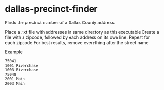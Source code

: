 # dallas-precinct-finder
Finds the precinct number of a Dallas County address.

Place a .txt file with addresses in same directory as this executable
Create a file with a zipcode, followed by each address on its own line. Repeat for each zipcode
For best results, remove everything after the street name

Example:
```sh
75041
1001 Riverchase
1003 Riverchase
75048
2001 Main
2003 Main
```
